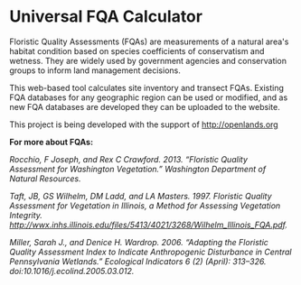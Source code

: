 # Universal FQA Calculator 

Floristic Quality Assessments (FQAs) are measurements of a natural area's habitat condition based on species coefficients of conservatism and wetness. They are widely used by government agencies and conservation groups to inform land management decisions.

This web-based tool calculates site inventory and transect FQAs. Existing FQA databases for any geographic region can be used or modified, and as new FQA databases are developed they can be uploaded to the website.

This project is being developed with the support of http://openlands.org 

**For more about FQAs:**

*Rocchio, F Joseph, and Rex C Crawford. 2013. “Floristic Quality Assessment for Washington Vegetation.” Washington Department of Natural Resources.*

*Taft, JB, GS Wilhelm, DM Ladd, and LA Masters. 1997. Floristic Quality Assessment for Vegetation in Illinois, a Method for Assessing Vegetation Integrity. http://wwx.inhs.illinois.edu/files/5413/4021/3268/Wilhelm_Illinois_FQA.pdf.*

*Miller, Sarah J., and Denice H. Wardrop. 2006. “Adapting the Floristic Quality Assessment Index to Indicate Anthropogenic Disturbance in Central Pennsylvania Wetlands.” Ecological Indicators 6 (2) (April): 313–326. doi:10.1016/j.ecolind.2005.03.012.*
